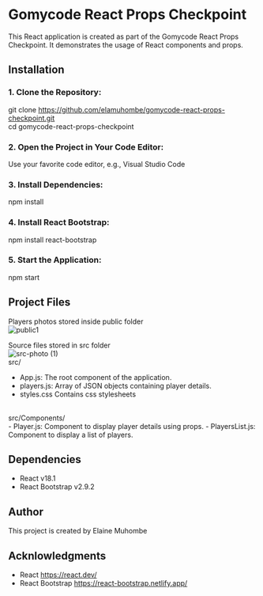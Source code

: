# Gomycode React Props Checkpoint

This React application is created as part of the Gomycode React Props Checkpoint. It demonstrates the usage of React components and props.

## Installation
### 1. Clone the Repository:
git clone https://github.com/elamuhombe/gomycode-react-props-checkpoint.git <br>
cd gomycode-react-props-checkpoint

### 2. Open the Project in Your Code Editor:
 Use your favorite code editor, e.g., Visual Studio Code

### 3. Install Dependencies:
npm install

### 4. Install React Bootstrap:
npm install react-bootstrap

### 5. Start the Application:
npm start

## Project Files
Players photos stored inside public folder
<br>
![public1](https://github.com/elamuhombe/gomycode-react-props-checkpoint/assets/10416177/628520ed-23aa-4e94-8cdc-1168f132c88b)

Source files stored in src folder
<br>
![src-photo (1)](https://github.com/elamuhombe/gomycode-react-props-checkpoint/assets/10416177/e9bc49cb-1a42-4c43-aac5-9a52489ca3fa)
<br>
src/
 - App.js: The root component of the application.
 - players.js: Array of JSON objects containing player details.
 - styles.css Contains css stylesheets
  <br>
 src/Components/
<br>
- Player.js: Component to display player details using props.
 - PlayersList.js: Component to display a list of players.
   


## Dependencies
- React v18.1
- React Bootstrap v2.9.2

## Author
This project is created by Elaine Muhombe

## Acknlowledgments
- React https://react.dev/
- React Bootstrap https://react-bootstrap.netlify.app/

